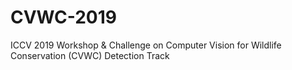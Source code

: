# CVWC-2019
ICCV 2019 Workshop &amp; Challenge on Computer Vision for Wildlife Conservation (CVWC) Detection Track
